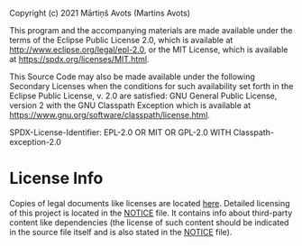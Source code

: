 Copyright (c) 2021 Mārtiņš Avots (Martins Avots)

This program and the accompanying materials are made available under the
terms of the Eclipse Public License 2.0, which is available at
http://www.eclipse.org/legal/epl-2.0, or the MIT License,
which is available at https://spdx.org/licenses/MIT.html.

This Source Code may also be made available under the following Secondary
Licenses when the conditions for such availability set forth in the Eclipse
Public License, v. 2.0 are satisfied: GNU General Public License, version 2
with the GNU Classpath Exception which is
available at https://www.gnu.org/software/classpath/license.html.

SPDX-License-Identifier: EPL-2.0 OR MIT OR GPL-2.0 WITH Classpath-exception-2.0

# License Info

Copies of legal documents like licenses are
located [here](src/main/txt/net/splitcells/network/legality).
Detailed licensing of this project is located in the [NOTICE](./NOTICE.md) file.
It contains info about third-party content like dependencies
(the license of such content should be indicated in the source file itself
and is also stated in the [NOTICE](./NOTICE.md) file).
